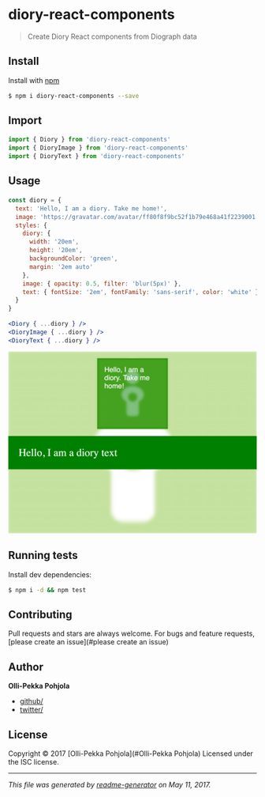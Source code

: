 # diory-react-components

> Create Diory React components from Diograph data

## Install

Install with [npm](https://www.npmjs.com/)

```sh
$ npm i diory-react-components --save
```

## Import

```js
import { Diory } from 'diory-react-components'
import { DioryImage } from 'diory-react-components'
import { DioryText } from 'diory-react-components'

```

## Usage

```js
const diory = {
  text: 'Hello, I am a diory. Take me home!',
  image: 'https://gravatar.com/avatar/ff80f8f9bc52f1b79e468a41f2239001',
  styles: {
    diory: {
      width: '20em',
      height: '20em',
      backgroundColor: 'green',
      margin: '2em auto'
    },
    image: { opacity: 0.5, filter: 'blur(5px)' },
    text: { fontSize: '2em', fontFamily: 'sans-serif', color: 'white' }
  }
}

```


```jsx
<Diory { ...diory } />
<DioryImage { ...diory } />
<DioryText { ...diory } />

```

![alt text](https://github.com/DioryMe/diory-react-components/blob/master/example/diory-example.png)


## Running tests

Install dev dependencies:

```sh
$ npm i -d && npm test
```

## Contributing

Pull requests and stars are always welcome. For bugs and feature requests, [please create an issue](#please create an issue)

## Author

**Olli-Pekka Pohjola**

* [github/](https://github.com/)
* [twitter/](http://twitter.com/)

## License

Copyright © 2017 [Olli-Pekka Pohjola](#Olli-Pekka Pohjola)
Licensed under the ISC license.

***

_This file was generated by [readme-generator](https://github.com/jonschlinkert/readme-generator) on May 11, 2017._
